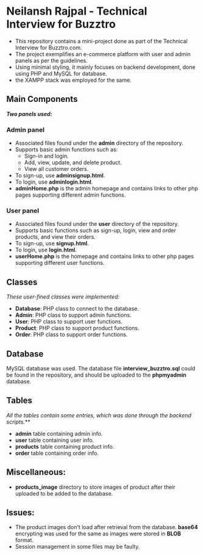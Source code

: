 # Neilansh Rajpal - Technical Interview for Buzztro
- This repository contains a mini-project done as part of the Technical Interview for Buzztro.com.
- The project exemplifies an e-commerce platform with user and admin panels as per the guidelines.
- Using minimal styling, it mainly focuses on backend development, done using PHP and MySQL for database.
- the XAMPP stack was employed for the same. 

## Main Components
***Two panels used:***
### Admin panel
- Associated files found under the **admin** directory of the repository.
- Supports basic admin functions such as:
  - Sign-in and login.
  - Add, view, update, and delete product.
  - View all customer orders.
- To sign-up, use **adminsignup.html**.
- To login, use **adminlogin.html**.
- **adminHome.php** is the admin homepage and contains links to other php pages supporting different admin functions.

### User panel
- Associated files found under the **user** directory of the repository.
- Supports basic functions such as sign-up, login, view and order products, and view their orders.
- To sign-up, use **signup.html**.
- To login, use **login.html**.
- **userHome.php** is the homepage and contains links to other php pages supporting different user functions.

## Classes
*These user-fined classes were implemented:*
- **Database**: PHP class to connect to the database.
- **Admin**: PHP class to support admin functions.
- **User**: PHP class to support user functions.
- **Product**: PHP class to support product functions.
- **Order**: PHP class to support order functions.

## Database
MySQL database was used. The database file **interview_buzztro.sql** could be found in the repository, and should be uploaded to the **phpmyadmin** database.

## Tables
*All the tables contain some entries, which was done through the backend scripts.***
- **admin** table containing admin info.
- **user** table containing user info.
- **products** table containing product info.
- **order** table containing order info.

## Miscellaneous:
- **products_image** directory to store images of product after their uploaded to be added to the database.

## Issues:
- The product images don't load after retrieval from the database. **base64** encrypting was used for the same as images were stored in **BLOB** format. 
- Session management in some files may be faulty.








